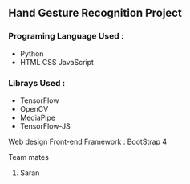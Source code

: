 ## Hand Gesture Recognition Project 
### Programing Language Used :
* Python 
* HTML CSS JavaScript
### Librays Used :
* TensorFlow
* OpenCV
* MediaPipe
* TensorFlow-JS


Web design Front-end Framework : BootStrap 4


Team mates 
 1. Saran